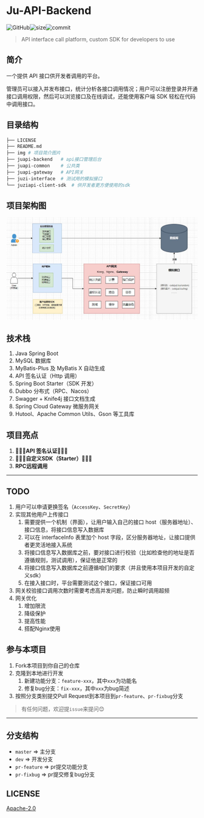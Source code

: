 # Ju-API-Backend

![GitHub](https://img.shields.io/github/license/dingxinliang88/Ju-API-Backend)![size](https://img.shields.io/github/languages/code-size/dingxinliang88/Ju-API-Backend)![commit](https://img.shields.io/github/commit-activity/w/dingxinliang88/Ju-API-Backend/master)

> API interface call platform, custom SDK for developers to use

## 简介

一个提供 API 接口供开发者调用的平台。

管理员可以接入并发布接口，统计分析各接口调用情况；用户可以注册登录并开通接口调用权限，然后可以浏览接口及在线调试，还能使用客户端 SDK 轻松在代码中调用接口。



## 目录结构

```sh
├── LICENSE
├── README.md
├── img	# 项目简介图片
├── juapi-backend	# api接口管理后台
├── juapi-common	# 公共类
├── juapi-gateway	# API网关
├── juzi-interface	# 测试用的模拟接口
└── juziapi-client-sdk	# 供开发者更方便使用的sdk
```

## 项目架构图

![structure](https://raw.githubusercontent.com/dingxinliang88/figure/master/img/structure.jpg)

## 技术栈

1. Java Spring Boot
2. MySQL 数据库
3. MyBatis-Plus 及 MyBatis X 自动生成
4. API 签名认证（Http 调用）
5. Spring Boot Starter（SDK 开发）
6. Dubbo 分布式（RPC、Nacos）
7. Swagger + Knife4j 接口文档生成
8. Spring Cloud Gateway 微服务网关
9. Hutool、Apache Common Utils、Gson 等工具库

## 项目亮点

1. 🌟🌟🌟**API 签名认证**🌟🌟🌟
2. 🌟🌟🌟**自定义SDK（Starter）**🌟🌟🌟
3. **RPC远程调用**

---

## TODO

1. 用户可以申请更换签名（`AccessKey`、`SecretKey`）
2. 实现其他用户上传接口
   1. 需要提供一个机制（界面），让用户输入自己的接口 host（服务器地址）、接口信息，将接口信息写入数据库
   2. 可以在 interfaceInfo 表里加个 host 字段，区分服务器地址，让接口提供者更灵活地接入系统
   3. 将接口信息写入数据库之前，要对接口进行校验（比如检查他的地址是否遵循规则，测试调用），保证他是正常的
   4. 将接口信息写入数据库之前遵循咱们的要求（并且使用本项目开发的自定义sdk）
   5. 在接入接口时，平台需要测试这个接口，保证接口可用
3. 网关校验接口调用次数时需要考虑高并发问题，防止瞬时调用超频
4. 网关优化
   1. 增加限流
   2. 降级保护
   3. 提高性能
   4. 搭配Nginx使用

## 参与本项目

1. Fork本项目到你自己的仓库
2. 克隆到本地进行开发
   1. 新建功能分支：`feature-xxx`，其中`xxx`为功能名
   2. 修复bug分支：`fix-xxx`，其中`xxx`为bug简述
3. 按照分支类别提交Pull Request到本项目到`pr-feature`、`pr-fixbug`分支

> 有任何问题，欢迎提`issue`来提问😊

---

## 分支结构

- `master` => 主分支
- `dev` => 开发分支
- `pr-feature` => pr提交功能分支
- `pr-fixbug` => pr提交修复bug分支

## LICENSE

[Apache-2.0](https://www.apache.org/licenses/LICENSE-2.0)
